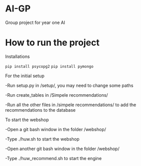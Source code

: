 # AI-GP
Group project for year one AI 

# How to run the project #
Installations

`pip install psycopg2`
`pip install pymongo`

For the initial setup

-Run setup.py in /setup/, you may need to change some paths

-Run create_tables in /Simpele recommendations/

-Run all the other files in /simpele recommendations/ to add the recommendations to the database


To start the webshop

-Open a git bash window in the folder /webshop/

-Type ./huw.sh to start the webshop

-Open another git bash window in the folder /webshop/

-Type ./huw_recommend.sh to start the engine
